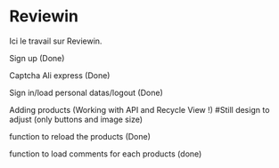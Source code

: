 # Reviewin
Ici le travail sur Reviewin. 



Sign up (Done)

Captcha Ali express (Done)

Sign in/load personal datas/logout (Done)

Adding products (Working with API and Recycle View !) #Still design to adjust (only buttons and image size)

function to reload the products (Done)

function to load comments for each products (done)
